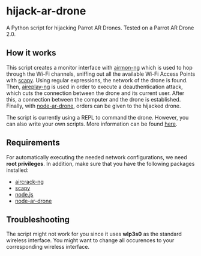 # hijack-ar-drone
A Python script for hijacking Parrot AR Drones.
Tested on a Parrot AR Drone 2.0.

## How it works
This script creates a monitor interface with [airmon-ng](http://www.aircrack-ng.org/doku.php?id=airmon-ng) which is used to hop through the Wi-Fi channels, sniffing out all the available Wi-Fi Access Points with [scapy](http://www.secdev.org/projects/scapy/). Using regular expressions, the network of the drone is found. Then, [aireplay-ng](http://www.aircrack-ng.org/doku.php?id=aireplay-ng) is used in order to execute a deauthentication attack, which cuts the connection between the drone and its current user. After this, a connection between the computer and the drone is established. Finally, with [node-ar-drone](https://github.com/felixge/node-ar-drone), orders can be given to the hijacked drone.

The script is currently using a REPL to command the drone. However, you can also write your own scripts. More information can be found [here](https://github.com/felixge/node-ar-drone).

## Requirements
For automatically executing the needed network configurations, we need **root privileges**.
In addition, make sure that you have the following packages installed:
* [aircrack-ng](http://www.aircrack-ng.org/)
* [scapy](http://www.secdev.org/projects/scapy/)
* [node.js](http://nodejs.org)
* [node-ar-drone](https://github.com/felixge/node-ar-drone)

## Troubleshooting
The script might not work for you since it uses **wlp3s0** as the standard wireless interface. You might want to change all occurences to your corresponding wireless interface.
